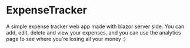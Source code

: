 # ExpenseTracker

A simple expense tracker web app made with blazor server side. You can add, edit, delete and view your expenses, and you can use the analytics page to see where you're losing all your money :)
